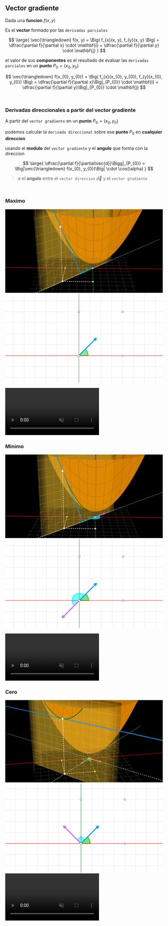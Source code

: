 ## Vector gradiente

Dada una **funcion** $f(x, y)$

Es el **vector** formado por las `derivadas parciales`

$$
\large{
    \vec{\triangledown} f(x, y) = \Big( f_{x}(x, y), f_{y}(x, y) \Big)  = \dfrac{\partial f}{\partial x} \cdot \mathbf{i} + \dfrac{\partial f}{\partial y} \cdot \mathbf{j} 
}
$$

el valor de sus **componentes** es el resultado de evaluar las `derivadas parciales` en un **punto** $P_{0} = (x_{0}, y_{0})$

$$
\vec{\triangledown} f(x_{0}, y_{0}) = \Big( f_{x}(x_{0}, y_{0}), f_{y}(x_{0}, y_{0}) \Big)  = \dfrac{\partial f}{\partial x}\Big|_{P_{0}} \cdot \mathbf{i} + \dfrac{\partial f}{\partial y}\Big|_{P_{0}} \cdot \mathbf{j}
$$

<br>

### Derivadas direccionales a partir del vector gradiente

A partir del `vector gradiente` en un **punto** $P_{0} = (x_{0}, y_{0})$ 

podemos calcular la `derivada direccional` sobre ese **punto** $P_{0}$ en **cualquier direccion**

usando el **modulo** del `vector gradiente` y el **angulo** que forma con la direccion

$$
\large{
    \dfrac{\partial f}{\partial\vec{d}}\Bigg|_{P_{0}} = \Big|\vec{\triangledown} f(x_{0}, 
    y_{0})\Big| \cdot \cos(\alpha)
}
$$

> $\alpha$ el **angulo** entre el `vector direccion` $\vec{d}$ y el `vector gradiente`

<br>


### Maximo

![alt](./maxima-3d.lnkspace.png)
![alt](./maxima.lnkspace.svg)

<video src="./maxima-3d.mp4" loop muted autoplay controls></video>
<br>

### Minimo

![alt](./minima-3d.lnkspace.png)
![alt](./minima.lnkspace.svg)

<video src="./minima-3d.mp4" loop muted autoplay controls></video>
<br>

### Cero

![alt](./cero-3d.lnkspace.png)
![alt](./cero.lnkspace.svg)
<video src="./cero-3d.mp4" loop muted autoplay controls></video>
<br>


